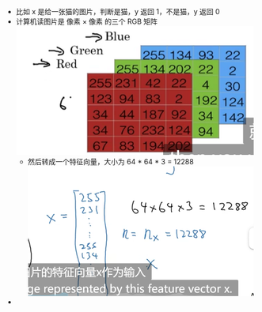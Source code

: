 - 比如 x 是给一张猫的图片，判断是猫，y 返回 1，不是猫，y 返回 0
- 计算机读图片是 像素 × 像素 的三个 RGB 矩阵 ![image.png](../assets/image_1653448647951_0.png)
	- 然后转成一个特征向量，大小为 64 * 64 * 3 = 12288
	  ![image.png](../assets/image_1653448780803_0.png)
-